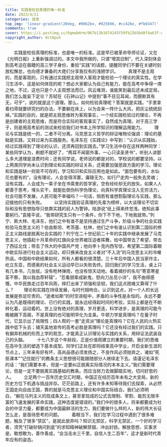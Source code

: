 ```yaml
---
title: 实践是检验真理的唯一标准
date: 2023/4/21
categories: 迸发
top_img: 'linear-gradient(20deg, #0062be, #925696, #cc426e, #fb0347)'
comments: true
cover: https://i.postimg.cc/6qmwbHrm/067b13b1674245f59fb23b5bd8f4a63f-waifu2x-photo-noise0-scale-waifu2x-photo-noise1-scale.png
copyright_author: Oct0pu5
---
```


&ensp;&ensp;&ensp;&ensp;实践是检验真理的标准，也是唯一的标准。这是早已被革命导师论证，又在《光明日报》上重新强调过的。本文中我所做的，只谓“增其旧制”，代入深刻体会到高考迫在眉睫的高三学子身份，重拾“实践”的话题，提醒同学们不要在关键时刻放松懈怠，也向德才兼备的大佬们分享我仅有的浅陋学识。
&ensp;&ensp;&ensp;&ensp;真理不是主观的，而是客观的，只有通过实践把主观带入客观才能检验一个理论的真实性。在学习生活中，这是如何体现的呢？想必大家都认为自己有能力，能在高考中争得一席之地，不过，这也只是个人主观想法而已。风云难测，谁能笑到最后还未成定局，我们怎么能妄下定论？苏轼在《石钟山记》中提到“事不目见耳闻，而臆断其有无，可乎”，说的就是这个道理。那么，如何检验真理呢？答案就是实践。“手里拿着扫帚就要研究扫的办法，不要躺在床上，以为会来一阵什么大风，把灰尘统统刮掉。”实践的目的，就是把主观思维转为客观事实，一个经实践检验过的理论，不再是创建者的主观思维，而是符合实际的客观事实了，自然成为真理。对于高三学子，则是用高考前的测试来检验我们对书本上所学知识的理解运用能力。
&ensp;&ensp;&ensp;&ensp;理论与实践是统一的，二者不可分离。马克思主义哲学的辩证唯物论强调：理论的基础是实践，又转过来为实践服务。毛泽东在《实践论》中写到：“认识从实践始，经过实践得到了理论的认识，还须再回到实践去。”学习生活中存在这样两种同学：某些同学认为，刷题不就好了，“两耳不闻窗外事，一心只读圣贤书”，听别人讲那么多大道理是浪费时间；还有同学说，老师说的都是对的，学校说的都要坚持。以上两类同学尚未认识到理论和实践的辩证关系，还需要加强思政方面的学习。理论和实践是缺一则皆不可存的，学习知识和实际应用也是如此。“面包要有的，水仙花也要有的”。没有理论，人会变得浑噩，庸碌无为，如行尸走肉一般失去灵魂；没有实践，人会成为一辈子坐在书斋里的哲学家，空有经纶却无的放矢。如果人人都善于思考，埋头实干，就能批倒伪科学伪理论，向真科学真理论注入无穷活力，社会可能不发展，人民可能不幸福吗？一句话，倘若有谁想割裂理论与实践，那么迎接他的只有失败。
&ensp;&ensp;&ensp;&ensp;以坚持实践验证真理的先辈为榜样，以大谈理论不切实际和没有思想指导只依靠实践的前人为警钟。陆游说“纸上得来终觉浅，绝知此事要躬行。”袁隆平说，“我带研究生只有一个条件，你下不下地，下地我就带。”列宁、斯大林、毛泽东，他们之中有谁不是坚持通过生产斗争，阶级斗争的社会实践检验马克思主义的？伯良斯坦、考茨基、杜林，他们之中有谁认识到第二国际的修正主义路线是脱离社会实践的？列宁在二十世纪前二十年的实践中继承发展了马克思主义，他插起十月革命的红旗向全世界被压迫者挥舞，给中国带去了希望，带去了西征北伐；带去了伟大的中国共产党；他向李卜克内西写信，希望第二国际着眼中欧实际进行社会主义运动，却只换来改良主义者对“不入流”的马克思主义的冷嘲热讽。中国和中欧结果如何，所有人都看的很清楚。三十年后中国人民当家作主，屹立东亚，而德奥的社会主义运动早已以失败告终。回归我们的学习生活，桌上只有几本书，几张纸，没有枪林弹雨，也没有惊天动地。看着摘抄的名句“寄意寒星荃不察，我以我血荐轩辕”，“忍看朋辈成新鬼，怒向刀丛觅小诗”，我不由得感慨，中华民族走过百年风雨，摔打出来了顽强和坚韧，我们这点困难又算得了什么？
&ensp;&ensp;&ensp;&ensp;理论和实践在持续发展，与时代相吻合。认识到这点，对一个人的长远发展是弥足珍贵的。“逝者如斯”的时空进程中，矛盾的斗争性是永恒的。永远不要认为凡是既得的理论、已行的实践，就永远经得起时间的考验，实际上都是在不断转化着，运动着的。世上没有绝对的真理，岁月更迭，科学进步，是真理的可能今晚被踢下高阁，不是真理的也可能明早化为圭臬。牛顿力学是真理吗？在量子时代，它显示出了局限性；四人帮的一套“走资派”理论是真理吗？它在人民的火热实践中低下头去；铺天盖地宣传的高考必胜是真理吗？它还没有经过我们的实践。只有摒弃机械的形而上学的观念，才能真正认识理论与实践的关系，用辩证法武装自己的头脑。
&ensp;&ensp;&ensp;&ensp;十七八岁这个年龄段，正是价值观建立的重要时期，我们的思维在高中生活的塑造下基本成型。同学们正处在即将结束高中学业，开启全新生涯的节点上，三年来有好有坏，高尚品德必须发扬之，不良作风必须抛弃之，诸如“死抠课本”“记住就行”的教条主义思想很可能跟随部分人继续走下去。请谨记毛泽东的话：“我们需要本本，但是一定要纠正脱离实际情况的本本主义。”我们需要理论，但是一定不要脱离实践基础的教条。而应当努力去做脚踏实地，切问好思的人。
&ensp;&ensp;&ensp;&ensp;立足两个一百年历史交汇时期，中国正在经历百年未有之大变局，新的历史方位下机遇与挑战并存。茫茫前路上，还有许多未知等待我们去探索，从必然王国走向自由王国，靠的就是马克思主义理论和中国实际结合。我们必须明白，“躺在马列主义的现成条文上，甚至拿现成的公式去限制、宰割、裁剪无限丰富的飞速发展的革命实践，这种态度是错误的。”我们中的很多人，将来都要成为社会的中坚力量，都要成为中国最鲜活的生力，我们要做什么样的人，新的伟大长征怎么走，是亟待思考的问题。
&ensp;&ensp;&ensp;&ensp;着眼当下，我们在学习过程中遇到了很多难题，触及了很多“禁区”，是就此放弃吗？知识无禁区，科学无禁区，一个好的学习者，须凭“打破砂锅问到底”的求知精神破解禁锢，冲出封锁。解放思想，实事求是，敢想敢为，善作善成，“会当击水三千里，自信人生二百年”，这才是新时代青年应有的姿态。